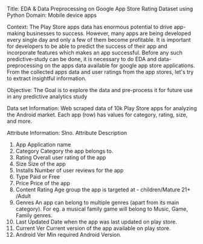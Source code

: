 Title: EDA & Data Preprocessing on Google App Store Rating Dataset using Python
Domain: Mobile device apps

Context:
The Play Store apps data has enormous potential to drive app-making businesses to success. However, many
apps are being developed every single day and only a few of them become profitable. It is important for
developers to be able to predict the success of their app and incorporate features which makes an app
successful. Before any such predictive-study can be done, it is necessary to do EDA and data-preprocessing on
the apps data available for google app store applications. From the collected apps data and user ratings from
the app stores, let's try to extract insightful information.

Objective:
The Goal is to explore the data and pre-process it for future use in any predictive analytics study

Data set Information:
Web scraped data of 10k Play Store apps for analyzing the Android market. Each app (row) has values for
category, rating, size, and more.

Attribute Information:
Slno. Attribute Description
1. App Application name
2. Category Category the app belongs to.
3. Rating Overall user rating of the app
4. Size Size of the app
5. Installs Number of user reviews for the app
6. Type Paid or Free
7. Price Price of the app
8. Content Rating Age group the app is targeted at - children/Mature 21+ /Adult
9. Genres An app can belong to multiple genres (apart from its main category). For eg. a
musical family game will belong to Music, Game, Family genres.
10. Last Updated Date when the app was last updated on play store.
11. Current Ver Current version of the app available on play store.
12. Android Ver Min required Android Version.
